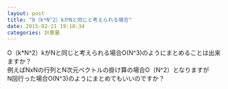 ```yaml
---
layout: post
title: "O（k*N^2）kがNと同じと考えられる場合"
date: 2015-02-21 19:18:34
categories: 計算量
---
```

<p>O（k*N^2）kがNと同じと考えられる場合O(N^3)のようにまとめることは出来ますか？<br>
例えばNxNの行列とN次元ベクトルの掛け算の場合O（N^2）となりますが<br>
N回行った場合O(N^3)のようにまとめてもいいのですか？</p>
